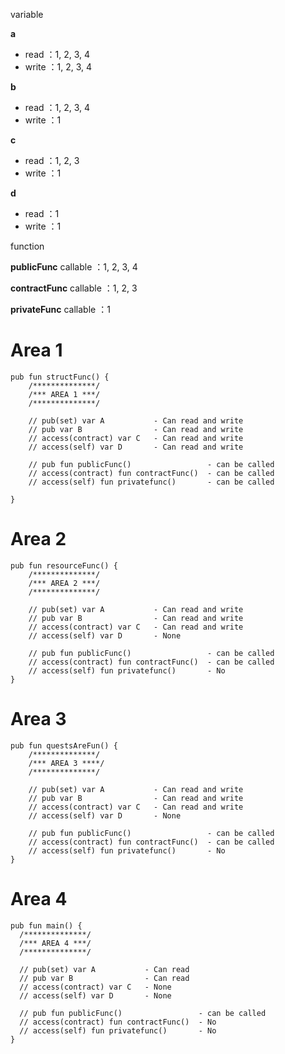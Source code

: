 variable

**a**
- read ：1, 2, 3, 4
- write ：1, 2, 3, 4

**b**
- read ：1, 2, 3, 4
- write ：1

**c**
- read ：1, 2, 3
- write ：1

**d**
- read ：1
- write ：1

function

**publicFunc**
callable ：1, 2, 3, 4

**contractFunc**
callable ：1, 2, 3

**privateFunc**
callable ：1



# Area 1
```
pub fun structFunc() {
    /**************/
    /*** AREA 1 ***/
    /**************/

    // pub(set) var A           - Can read and write
    // pub var B                - Can read and write
    // access(contract) var C   - Can read and write
    // access(self) var D       - Can read and write

    // pub fun publicFunc()                 - can be called
    // access(contract) fun contractFunc()  - can be called
    // access(self) fun privatefunc()       - can be called

}
```
# Area 2
```
pub fun resourceFunc() {
    /**************/
    /*** AREA 2 ***/
    /**************/

    // pub(set) var A           - Can read and write
    // pub var B                - Can read and write
    // access(contract) var C   - Can read and write
    // access(self) var D       - None

    // pub fun publicFunc()                 - can be called
    // access(contract) fun contractFunc()  - can be called
    // access(self) fun privatefunc()       - No
}
```
# Area 3
```
pub fun questsAreFun() {
    /**************/
    /*** AREA 3 ****/
    /**************/

    // pub(set) var A           - Can read and write
    // pub var B                - Can read and write
    // access(contract) var C   - Can read and write
    // access(self) var D       - None

    // pub fun publicFunc()                 - can be called
    // access(contract) fun contractFunc()  - can be called
    // access(self) fun privatefunc()       - No
}
```
# Area 4
```
pub fun main() {
  /**************/
  /*** AREA 4 ***/
  /**************/

  // pub(set) var A           - Can read 
  // pub var B                - Can read 
  // access(contract) var C   - None
  // access(self) var D       - None

  // pub fun publicFunc()                 - can be called
  // access(contract) fun contractFunc()  - No
  // access(self) fun privatefunc()       - No
}
```
